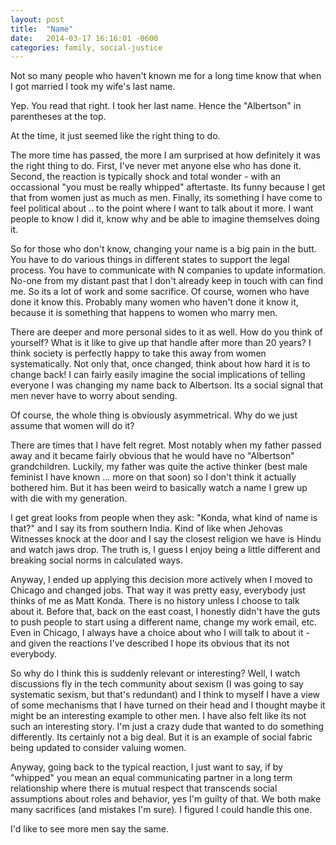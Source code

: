 ```yaml
---
layout: post
title:  "Name"
date:   2014-03-17 16:16:01 -0600
categories: family, social-justice
---
```

Not so many people who haven't known me for a long time know that when I got married I took my wife's last name.

Yep. You read that right. I took her last name. Hence the "Albertson" in parentheses at the top.

At the time, it just seemed like the right thing to do.

The more time has passed, the more I am surprised at how definitely it was the right thing to do. First, I've never met anyone else who has done it. Second, the reaction is typically shock and total wonder - with an occassional "you must be really whipped" aftertaste. Its funny because I get that from women just as much as men. Finally, its something I have come to feel political about .. to the point where I want to talk about it more. I want people to know I did it, know why and be able to imagine themselves doing it.

So for those who don't know, changing your name is a big pain in the butt. You have to do various things in different states to support the legal process. You have to communicate with N companies to update information. No-one from my distant past that I don't already keep in touch with can find me. So its a lot of work and some sacrifice. Of course, women who have done it know this. Probably many women who haven't done it know it, because it is something that happens to women who marry men.

There are deeper and more personal sides to it as well. How do you think of yourself? What is it like to give up that handle after more than 20 years? I think society is perfectly happy to take this away from women systematically. Not only that, once changed, think about how hard it is to change back! I can fairly easily imagine the social implications of telling everyone I was changing my name back to Albertson. Its a social signal that men never have to worry about sending.

Of course, the whole thing is obviously asymmetrical. Why do we just assume that women will do it?

There are times that I have felt regret. Most notably when my father passed away and it became fairly obvious that he would have no "Albertson" grandchildren. Luckily, my father was quite the active thinker (best male feminist I have known ... more on that soon) so I don't think it actually bothered him. But it has been weird to basically watch a name I grew up with die with my generation.

I get great looks from people when they ask: "Konda, what kind of name is that?" and I say its from southern India. Kind of like when Jehovas Witnesses knock at the door and I say the closest religion we have is Hindu and watch jaws drop. The truth is, I guess I enjoy being a little different and breaking social norms in calculated ways.

Anyway, I ended up applying this decision more actively when I moved to Chicago and changed jobs. That way it was pretty easy, everybody just thinks of me as Matt Konda. There is no history unless I choose to talk about it. Before that, back on the east coast, I honestly didn't have the guts to push people to start using a different name, change my work email, etc. Even in Chicago, I always have a choice about who I will talk to about it - and given the reactions I've described I hope its obvious that its not everybody.

So why do I think this is suddenly relevant or interesting? Well, I watch discussions fly in the tech community about sexism (I was going to say systematic sexism, but that's redundant) and I think to myself I have a view of some mechanisms that I have turned on their head and I thought maybe it might be an interesting example to other men. I have also felt like its not such an interesting story. I'm just a crazy dude that wanted to do something differently. Its certainly not a big deal. But it is an example of social fabric being updated to consider valuing women.

Anyway, going back to the typical reaction, I just want to say, if by "whipped" you mean an equal communicating partner in a long term relationship where there is mutual respect that transcends social assumptions about roles and behavior, yes I'm guilty of that. We both make many sacrifices (and mistakes I'm sure). I figured I could handle this one.

I'd like to see more men say the same.
